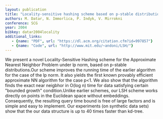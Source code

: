 ```yaml
---
layout: publication
title: "Locality-sensitive hashing scheme based on p-stable distributions"
authors: M. Datar, N. Immorlica, P. Indyk, V. Mirrokni
conference: SCG
year: 2004
bibkey: datar2004locality
additional_links:
   - {name: "PDF", url: "https://dl.acm.org/citation.cfm?id=997857"}
   - {name: "Code", url: "http://www.mit.edu/~andoni/LSH/"}
---
```

We present a novel Locality-Sensitive Hashing scheme for the Approximate Nearest Neighbor Problem under lp norm, based on p-stable distributions.Our scheme improves the running time of the earlier algorithm for the case of the lp norm. It also yields the first known provably efficient approximate NN algorithm for the case p<1. We also show that the algorithm finds the exact near neigbhor in O(log n) time for data satisfying certain "bounded growth" condition.Unlike earlier schemes, our LSH scheme works directly on points in the Euclidean space without embeddings. Consequently, the resulting query time bound is free of large factors and is simple and easy to implement. Our experiments (on synthetic data sets) show that the our data structure is up to 40 times faster than kd-tree.
